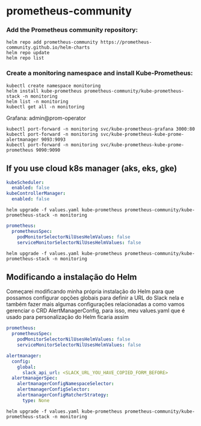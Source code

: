 # prometheus-community

### Add the Prometheus community repository:
```
helm repo add prometheus-community https://prometheus-community.github.io/helm-charts
helm repo update
helm repo list
```

### Create a monitoring namespace and install Kube-Prometheus:
```
kubectl create namespace monitoring
helm install kube-prometheus prometheus-community/kube-prometheus-stack -n monitoring
helm list -n monitoring
kubectl get all -n monitoring
```

Grafana: admin@prom-operator

```
kubectl port-forward -n monitoring svc/kube-prometheus-grafana 3000:80
kubectl port-forward -n monitoring svc/kube-prometheus-kube-prome-alertmanager 9093:9093
kubectl port-forward -n monitoring svc/kube-prometheus-kube-prome-prometheus 9090:9090
```

## If you use cloud k8s manager (aks, eks, gke)
```values.yaml
kubeScheduler:
  enabled: false
kubeControllerManager:
  enabled: false
```


```
helm upgrade -f values.yaml kube-prometheus prometheus-community/kube-prometheus-stack -n monitoring
```

```values.yaml
prometheus:
  prometheusSpec:
    podMonitorSelectorNilUsesHelmValues: false
    serviceMonitorSelectorNilUsesHelmValues: false
```

```
helm upgrade -f values.yaml kube-prometheus prometheus-community/kube-prometheus-stack -n monitoring
```

## Modificando a instalação do Helm
Começarei modificando minha própria instalação do Helm para que possamos configurar opções globais para definir a URL do Slack nela e também fazer mais algumas configurações relacionadas a como vamos gerenciar o CRD AlertManagerConfig, para isso, meu values.yaml que é usado para personalização do Helm ficaria assim

```values.yaml
prometheus:
  prometheusSpec:
    podMonitorSelectorNilUsesHelmValues: false
    serviceMonitorSelectorNilUsesHelmValues: false

alertmanager:
  config:
    global:
      slack_api_url: <SLACK_URL_YOU_HAVE_COPIED_FORM_BEFORE>
  alertmanagerSpec:
    alertmanagerConfigNamespaceSelector:
    alertmanagerConfigSelector:
    alertmanagerConfigMatcherStrategy:
      type: None
```

```
helm upgrade -f values.yaml kube-prometheus prometheus-community/kube-prometheus-stack -n monitoring
```